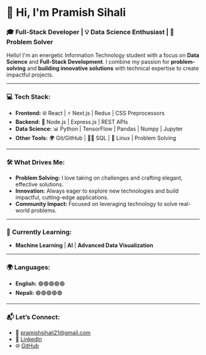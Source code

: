 # 👋 Hi, I'm **Pramish Sihali**

### 🎓 Full-Stack Developer | 💡 Data Science Enthusiast | 🚀 Problem Solver

Hello! I'm an energetic Information Technology student with a focus on **Data Science** and **Full-Stack Development**. I combine my passion for **problem-solving** and **building innovative solutions** with technical expertise to create impactful projects.

---

### 💻 **Tech Stack:**

- **Frontend:** 🌐 React | ⚡ Next.js | Redux | CSS Preprocessors  
- **Backend:** 🧰 Node.js | Express.js | REST APIs  
- **Data Science:** 📊 Python | TensorFlow | Pandas | Numpy | Jupyter  
- **Other Tools:** 🌍 Git/GitHub | 🧑‍💻 SQL | 🔧 Linux | Problem Solving  

---

### 🛠️ **What Drives Me:**  
- **Problem Solving:** I love taking on challenges and crafting elegant, effective solutions.  
- **Innovation:** Always eager to explore new technologies and build impactful, cutting-edge applications.  
- **Community Impact:** Focused on leveraging technology to solve real-world problems.

---

### 🌱 **Currently Learning:**
- **Machine Learning** | **AI** | **Advanced Data Visualization**

---

### 🌍 **Languages:**
- **English:** 🟢🟢🟢🟢🟢  
- **Nepali:** 🟢🟢🟢🟢🟢  

---

### 📬 **Let’s Connect:**  
- 📧 [pramishsihali21@gmail.com](mailto:pramishsihali21@gmail.com)  
- 🔗 [LinkedIn](https://www.linkedin.com/in/pramish21)  
- 🌐 [GitHub](https://github.com/Pramish-Sihali)  